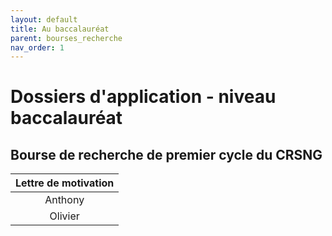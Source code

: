 ```yaml
---
layout: default
title: Au baccalauréat
parent: bourses_recherche
nav_order: 1
---
```


# Dossiers d'application - niveau baccalauréat

## Bourse de recherche de premier cycle du CRSNG


| Lettre de motivation |
|:----------:|
| Anthony |
| Olivier |
